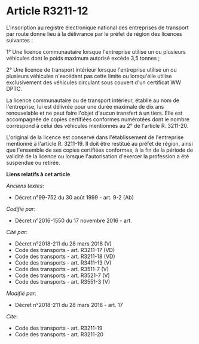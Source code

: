 # Article R3211-12

L'inscription au registre électronique national des entreprises de transport par route donne lieu à la délivrance par le
préfet de région des licences suivantes :

1° Une licence communautaire lorsque l'entreprise utilise un ou plusieurs véhicules dont le poids maximum autorisé excède 3,5
tonnes ;

2° Une licence de transport intérieur lorsque l'entreprise utilise un ou plusieurs véhicules n'excédant pas cette limite ou
lorsqu'elle utilise exclusivement des véhicules circulant sous couvert d'un certificat WW DPTC.

La licence communautaire ou de transport intérieur, établie au nom de l'entreprise, lui est délivrée pour une durée maximale
de dix ans renouvelable et ne peut faire l'objet d'aucun transfert à un tiers. Elle est accompagnée de copies certifiées
conformes numérotées dont le nombre correspond à celui des véhicules mentionnés au 2° de l'article R. 3211-20.

L'original de la licence est conservé dans l'établissement de l'entreprise mentionné à l'article R. 3211-19. Il doit être
restitué au préfet de région, ainsi que l'ensemble de ses copies certifiées conformes, à la fin de la période de validité de
la licence ou lorsque l'autorisation d'exercer la profession a été suspendue ou retirée.

**Liens relatifs à cet article**

_Anciens textes_:

  - Décret n°99-752 du 30 août 1999 - art. 9-2 (Ab)

_Codifié par_:

  - Décret n°2016-1550 du 17 novembre 2016 - art.

_Cité par_:

  - Décret n°2018-211 du 28 mars 2018 (V)
  - Code des transports - art. R3211-17 (VD)
  - Code des transports - art. R3211-18 (VD)
  - Code des transports - art. R3411-13 (V)
  - Code des transports - art. R3511-7 (V)
  - Code des transports - art. R3521-7 (V)
  - Code des transports - art. R3551-3 (V)

_Modifié par_:

  - Décret n°2018-211 du 28 mars 2018 - art. 17

_Cite_:

  - Code des transports - art. R3211-19
  - Code des transports - art. R3211-20
